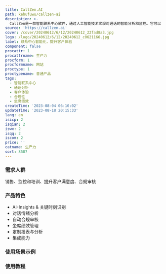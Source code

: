 ```yaml
---
title: CallZen.AI
path: kehufuwu/callzen-ai
description: >-
  CallZen是一款智能联系中心软件，通过人工智能技术实现对通话的智能分析和监控。它可以帮助用户了解客户需求、分析对话情绪、自动审核合规性、跟踪和评估坐席表现等，提升客户体验，提高销售转化率，确保业务合规。CallZen提供多语言转录功能，并支持与企业CRM、邮件等的集成。
source: 'https://callzen.ai'
cover: /cover/20240612/6/12/20240612_22fad8a3.jpg
logo: /logo/20240612/6/12/20240612_c0621166.jpg
label: 联系中心智能化，提升客户体验
component: false
procattr: 1
procattrname: 生产力
procform: 1
procformname: 网站
proctype: 1
proctypename: 普通产品
tags:
  - 智能联系中心
  - 通话分析
  - 客户体验
  - 合规性
  - 坐席绩效
createTime: '2023-08-04 06:10:02'
updateTime: '2023-08-18 20:15:33'
lang: en
isicp: 2
isqian: 2
iswx: 2
isqq: 2
iscom: 2
price: ''
catname: 生产力
sort: 8507
---
```




### 需求人群
销售、监控和培训、提升客户满意度、合规审核

### 产品特色
- AI-Insights & 关键时刻识别
- 对话情绪分析
- 自动合规审核
- 坐席绩效管理
- 定制报表与分析
- 集成能力

### 使用场景示例


### 使用教程


  
